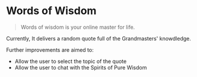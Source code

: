 # Words of Wisdom

> Words of wisdom is your online master for life.

Currently, It delivers a random quote full of the Grandmasters' knowdledge.

Further improvements are aimed to:
- Allow the user to select the topic of the quote
- Allow the user to chat with the Spirits of Pure Wisdom
